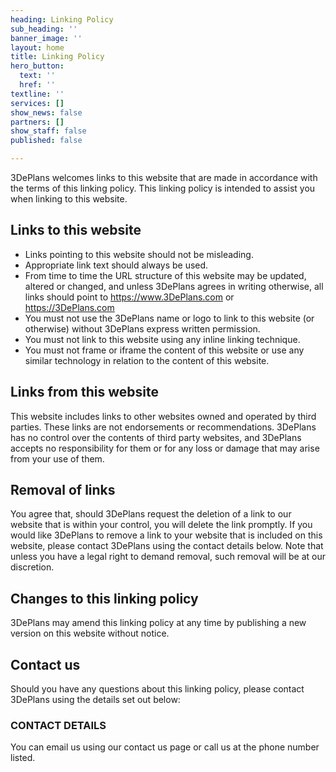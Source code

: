 ```yaml
---
heading: Linking Policy
sub_heading: ''
banner_image: ''
layout: home
title: Linking Policy
hero_button:
  text: ''
  href: ''
textline: ''
services: []
show_news: false
partners: []
show_staff: false
published: false

---
```

3DePlans welcomes links to this website that are made in accordance with the terms of this linking policy. This linking policy is intended to assist you when linking to this website.

## Links to this website

  * Links pointing to this website should not be misleading.
  * Appropriate link text should always be used.
  * From time to time the URL structure of this website may be updated, altered or changed, and unless 3DePlans agrees in writing otherwise, all links should point to https://www.3DePlans.com or https://3DePlans.com
  * You must not use the 3DePlans name or logo to link to this website (or otherwise) without 3DePlans express written permission.
  * You must not link to this website using any inline linking technique.
  * You must not frame or iframe the content of this website or use any similar technology in relation to the content of this website.

## Links from this website

This website includes links to other websites owned and operated by third parties. These links are not endorsements or recommendations. 3DePlans has no control over the contents of third party websites, and 3DePlans accepts no responsibility for them or for any loss or damage that may arise from your use of them.

## Removal of links

You agree that, should 3DePlans request the deletion of a link to our website that is within your control, you will delete the link promptly. If you would like 3DePlans to remove a link to your website that is included on this website, please contact 3DePlans using the contact details below. Note that unless you have a legal right to demand removal, such removal will be at our discretion.

## Changes to this linking policy

3DePlans may amend this linking policy at any time by publishing a new version on this website without notice.

## Contact us

Should you have any questions about this linking policy, please contact 3DePlans using the details set out below:

### CONTACT DETAILS

You can email us using our contact us page or call us at the phone number listed.